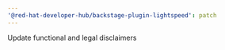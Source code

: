 ```yaml
---
'@red-hat-developer-hub/backstage-plugin-lightspeed': patch
---
```


Update functional and legal disclaimers

